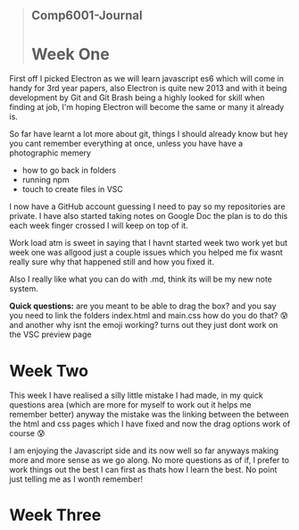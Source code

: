 >## **Comp6001-Journal**
># **Week One**

First off I picked Electron as we will learn javascript es6 which will come in handy for 3rd year papers, also Electron is quite new 2013 and with it being development by Git and Git Brash being a highly looked for skill when finding at job, I'm hoping Electron will become the same or many it already is. 

So far have learnt a lot more about git, things I should already know but hey you cant remember everything at once, unless you have have a photographic memery 
* how to go back in folders
* running npm 
* touch to create files in VSC

I now have a GitHub account guessing I need to pay so my repositories are private. I have also started taking notes on Google Doc the plan is to do this each week finger crossed I will keep on top of it. 

Work load atm is sweet in saying that I havnt started week two work yet but week one was allgood just a couple issues which you helped me fix wasnt really sure why that happened still and how you fixed it. 

Also I really like what you can do with .md, think its will be my new note system.

**Quick questions:** are you meant to be able to drag the box? and you say you need to link the folders index.html and main.css how do you do that? :cold_sweat: and another why isnt the emoji working? turns out they just dont work on the VSC preview page


# **Week Two**

This week I have realised a silly little mistake I had made, in my quick questions area (which are more for myself to work out it helps me remember better) anyway the mistake was the linking between the between the html and css pages which I have fixed and now the drag options work of course :cold_sweat: 

I am enjoying the Javascript side and its now well so far anyways making more and more sense as we go along. No more questions as of if, I prefer to work things out the best I can first as thats how I learn the best. No point just telling me as I wonth remember!


# **Week Three**





